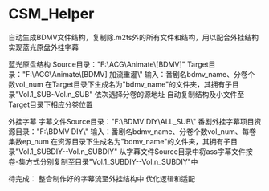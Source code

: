 # CSM_Helper
自动生成BDMV文件结构，复制除.m2ts外的所有文件和结构，用以配合外挂结构实现蓝光原盘外挂字幕

蓝光原盘结构
Source目录："F:\\ACG\\Animate\\[BDMV]"
Target目录："F:\\ACG\\Animate\\[BDMV] 加流重灌\\"
输入：番剧名bdmv_name、分卷个数vol_num
在Target目录下生成名为"bdmv_name"的文件夹，其拥有子目录"Vol.1_SUB~Vol.n_SUB"
依次选择分卷的源地址
自动复制结构及小文件至Target目录下相应分卷位置

外挂字幕
字幕文件Source目录："F:\\BDMV DIY\\ALL_SUB\\"
番剧外挂字幕项目资源目录："F:\\BDMV DIY\\"
输入：番剧名bdmv_name、分卷个数vol_num、每卷集数ep_num
在资源目录下生成名为"bdmv_name"的文件夹，其拥有子目录"Vol.1_SUBDIY--Vol.n_SUBDIY"
从字幕文件Source目录中将ass字幕文件按卷-集方式分别复制至目录"Vol.1_SUBDIY--Vol.n_SUBDIY"中

待完成：
整合制作好的字幕流至外挂结构中
优化逻辑和适配
